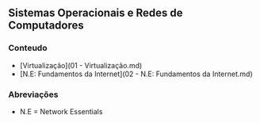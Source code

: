 ## Sistemas Operacionais e Redes de Computadores

### Conteudo
- [Virtualização](01 - Virtualização.md)
- [N.E: Fundamentos da Internet](02 - N.E: Fundamentos da Internet.md)


### Abreviações
- N.E = Network Essentials